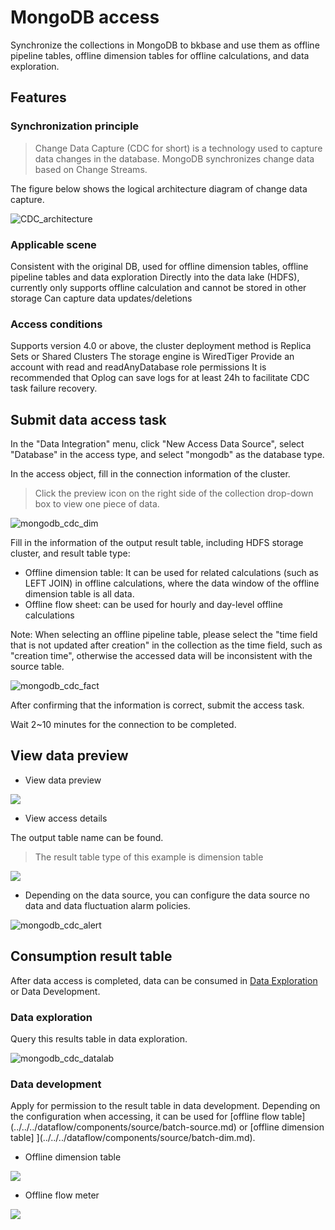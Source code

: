 # MongoDB access

Synchronize the collections in MongoDB to bkbase and use them as offline pipeline tables, offline dimension tables for offline calculations, and data exploration.


## Features
### Synchronization principle
> Change Data Capture (CDC for short) is a technology used to capture data changes in the database. MongoDB synchronizes change data based on Change Streams.

The figure below shows the logical architecture diagram of change data capture.

![CDC_architecture](media/CDC_architecture.png)

### Applicable scene
Consistent with the original DB, used for offline dimension tables, offline pipeline tables and data exploration
Directly into the data lake (HDFS), currently only supports offline calculation and cannot be stored in other storage
Can capture data updates/deletions


### Access conditions
Supports version 4.0 or above, the cluster deployment method is Replica Sets or Shared Clusters
The storage engine is WiredTiger
Provide an account with read and readAnyDatabase role permissions
It is recommended that Oplog can save logs for at least 24h to facilitate CDC task failure recovery.

## Submit data access task
In the "Data Integration" menu, click "New Access Data Source", select "Database" in the access type, and select "mongodb" as the database type.

In the access object, fill in the connection information of the cluster.

> Click the preview icon on the right side of the collection drop-down box to view one piece of data.

![mongodb_cdc_dim](media/mongodb_cdc_dim.png)

Fill in the information of the output result table, including HDFS storage cluster, and result table type:

- Offline dimension table: It can be used for related calculations (such as LEFT JOIN) in offline calculations, where the data window of the offline dimension table is all data.
- Offline flow sheet: can be used for hourly and day-level offline calculations

Note: When selecting an offline pipeline table, please select the "time field that is not updated after creation" in the collection as the time field, such as "creation time", otherwise the accessed data will be inconsistent with the source table.

![mongodb_cdc_fact](media/mongodb_cdc_fact.png)

After confirming that the information is correct, submit the access task.

Wait 2~10 minutes for the connection to be completed.

## View data preview

- View data preview

![](media/16642617690588.jpg)


- View access details

The output table name can be found.

> The result table type of this example is dimension table

![](media/16642618815168.jpg)



- Depending on the data source, you can configure the data source no data and data fluctuation alarm policies.

![mongodb_cdc_alert](media/mongodb_cdc_alert.png)

## Consumption result table
After data access is completed, data can be consumed in [Data Exploration](../../../datalab/queryengine/sql-query/concepts.md) or Data Development.

### Data exploration
Query this results table in data exploration.

![mongodb_cdc_datalab](media/mongodb_cdc_datalab.png)


### Data development
Apply for permission to the result table in data development. Depending on the configuration when accessing, it can be used for [offline flow table] (../../../dataflow/components/source/batch-source.md) or [offline dimension table] ](../../../dataflow/components/source/batch-dim.md).

- Offline dimension table

![](media/16642612329071.jpg)

- Offline flow meter

![](media/16642612929914.jpg)
